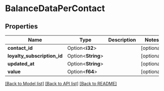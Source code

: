 # BalanceDataPerContact

## Properties

Name | Type | Description | Notes
------------ | ------------- | ------------- | -------------
**contact_id** | Option<**i32**> |  | [optional]
**loyalty_subscription_id** | Option<**String**> |  | [optional]
**updated_at** | Option<**String**> |  | [optional]
**value** | Option<**f64**> |  | [optional]

[[Back to Model list]](../README.md#documentation-for-models) [[Back to API list]](../README.md#documentation-for-api-endpoints) [[Back to README]](../README.md)


